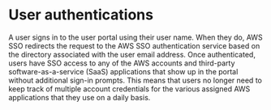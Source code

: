 # User authentications<a name="authconcept"></a>

A user signs in to the user portal using their user name\. When they do, AWS SSO redirects the request to the AWS SSO authentication service based on the directory associated with the user email address\. Once authenticated, users have SSO access to any of the AWS accounts and third\-party software\-as\-a\-service \(SaaS\) applications that show up in the portal without additional sign\-in prompts\. This means that users no longer need to keep track of multiple account credentials for the various assigned AWS applications that they use on a daily basis\.